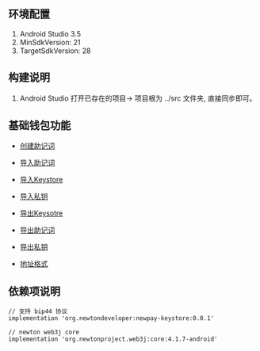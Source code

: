 ## 环境配置

1. Android Studio 3.5
2. MinSdkVersion: 21
3. TargetSdkVersion: 28

## 构建说明

1. Android Studio 打开已存在的项目-> 项目根为 ../src 文件夹, 直接同步即可。

## 基础钱包功能

- [创建助记词](src/app/src/main/java/org/newtonproject/newtoncore/android/data/service/NewKeystoreAccountService.java#L66)

- [导入助记词](src/app/src/main/java/org/newtonproject/newtoncore/android/utils/crypto/NewtonKeystore.java#L82)

- [导入Keystore](src/app/src/main/java/org/newtonproject/newtoncore/android/utils/crypto/NewtonKeystore.java#L102)

- [导入私钥](src/app/src/main/java/org/newtonproject/newtoncore/android/utils/crypto/NewtonKeystore.java#L59)

- [导出Keysotre](src/app/src/main/java/org/newtonproject/newtoncore/android/utils/crypto/NewtonKeystore.java#L175)

- [导出助记词](src/app/src/main/java/org/newtonproject/newtoncore/android/utils/crypto/NewtonKeystore.java#L189)

- [导出私钥](src/app/src/main/java/org/newtonproject/newtoncore/android/utils/crypto/NewtonKeystore.java#L203)

- [地址格式](src/app/src/main/java/org/newtonproject/newtoncore/android/utils/NewAddressUtils.java)

## 依赖项说明

```
// 支持 bip44 协议
implementation 'org.newtondeveloper:newpay-keystore:0.0.1'
```

```
// newton web3j core
implementation 'org.newtonproject.web3j:core:4.1.7-android'
```
